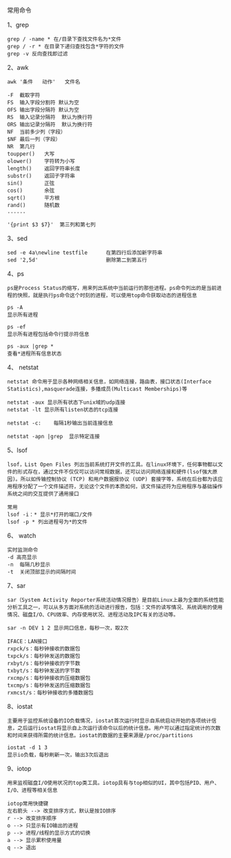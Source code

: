 常用命令

1、grep

    grep / -name * 在/目录下查找文件名为*文件
    grep / -r * 在目录下递归查找包含*字符的文件
    grep -v 反向查找即过滤
2、awk

    awk '条件   动作'   文件名

    -F  截取字符
    FS  输入字段分割符 默认为空
    OFS 输出字段分隔符 默认为空
    RS  输入记录分隔符  默认为换行符
    ORS 输出记录分隔符  默认为换行符
    NF  当前多少列（字段）
    $NF 最后一列（字段）
    NR  第几行
    toupper()   大写
    olower()    字符转为小写
    length()    返回字符串长度
    substr()    返回子字符串
    sin()       正弦
    cos()       余弦
    sqrt()      平方根
    rand()      随机数
    ......

    '{print $3 $7}'  第三列和第七列

3、sed

    sed -e 4a\newline testfile      在第四行后添加新字符串
    sed '2,5d'                      删除第二到第五行

4、ps

    ps是Process Status的缩写，用来列出系统中当前运行的那些进程。ps命令列出的是当前进程的快照，就是执行ps命令这个时刻的进程，可以使用top命令获取动态的进程信息

    ps -A
    显示所有进程

    ps -ef
    显示所有进程包括命令行提示符信息

    ps -aux |grep *
    查看*进程所有信息状态

4、 netstat

    netstat 命令用于显示各种网络相关信息，如网络连接，路由表，接口状态(Interface Statistics),masquerade连接，多播成员(Multicast Memberships)等

    netstat -aux 显示所有状态下unix域的udp连接
    netstat -lt 显示所有listen状态的tcp连接

    netstat -c:    每隔1秒输出当前连接信息

    netstat -apn |grep  显示特定连接

5、lsof

    lsof，List Open Files 列出当前系统打开文件的工具。在linux环境下，任何事物都以文件的形式存在，通过文件不仅仅可以访问常规数据，还可以访问网络连接和硬件(lsof强大原因)。所以如传输控制协议 (TCP) 和用户数据报协议 (UDP) 套接字等，系统在后台都为该应用程序分配了一个文件描述符，无论这个文件的本质如何，该文件描述符为应用程序与基础操作系统之间的交互提供了通用接口

    常用
    lsof -i：* 显示*打开的端口/文件
    lsof -p * 列出进程号为*的文件

6、 watch

    实时监测命令
    -d 高亮显示
    -n  每隔几秒显示
    -t  关闭顶部显示的间隔时间

7、sar

    sar（System Activity Reporter系统活动情况报告）是目前Linux上最为全面的系统性能分析工具之一，可以从多方面对系统的活动进行报告，包括：文件的读写情况、系统调用的使用情况、磁盘I/O、CPU效率、内存使用状况、进程活动及IPC有关的活动等。

    sar -n DEV 1 2 显示网口信息，每秒一次，取2次

    IFACE：LAN接口
    rxpck/s：每秒钟接收的数据包
    txpck/s：每秒钟发送的数据包
    rxbyt/s：每秒钟接收的字节数
    txbyt/s：每秒钟发送的字节数
    rxcmp/s：每秒钟接收的压缩数据包
    txcmp/s：每秒钟发送的压缩数据包
    rxmcst/s：每秒钟接收的多播数据包

8、iostat

    主要用于监控系统设备的IO负载情况，iostat首次运行时显示自系统启动开始的各项统计信息，之后运行iostat将显示自上次运行该命令以后的统计信息。用户可以通过指定统计的次数和时间来获得所需的统计信息。iostat的数据的主要来源是/proc/partitions

    iostat -d 1 3
    显示io负载，每秒刷新一次，输出3次后退出

9、iotop

    用来监视磁盘I/O使用状况的top类工具。iotop具有与top相似的UI，其中包括PID、用户、I/O、进程等相关信息

    iotop常用快捷键
    左右箭头 --> 改变排序方式，默认是按IO排序
    r --> 改变排序顺序
    o --> 只显示有IO输出的进程
    p --> 进程/线程的显示方式的切换
    a --> 显示累积使用量
    q --> 退出




